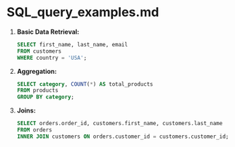 # SQL_query_examples.md

1. **Basic Data Retrieval:**
   ```sql
   SELECT first_name, last_name, email
   FROM customers
   WHERE country = 'USA';

2. **Aggregation:**
   ```sql
   SELECT category, COUNT(*) AS total_products
   FROM products
   GROUP BY category;

3. **Joins:**
   ```sql
   SELECT orders.order_id, customers.first_name, customers.last_name
   FROM orders
   INNER JOIN customers ON orders.customer_id = customers.customer_id;
 
